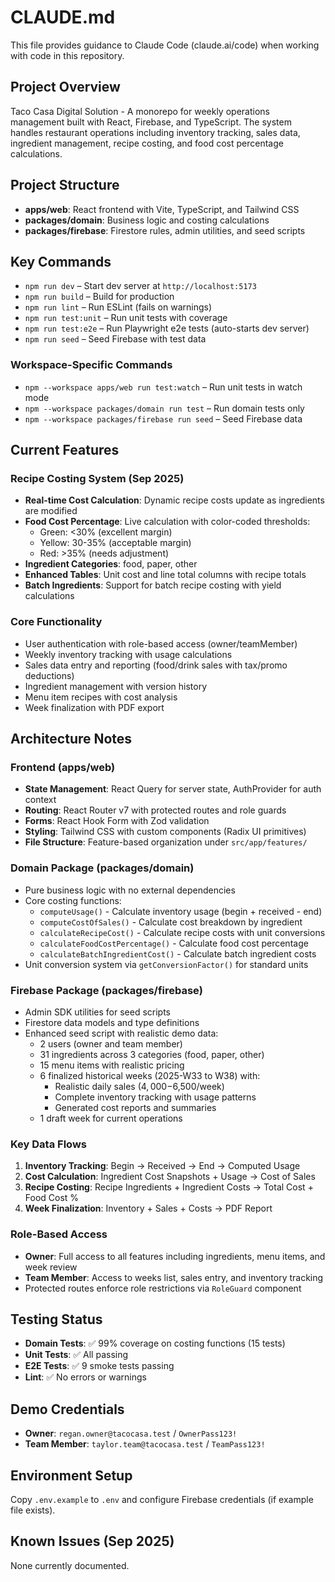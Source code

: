 # CLAUDE.md

This file provides guidance to Claude Code (claude.ai/code) when working with code in this repository.

## Project Overview

Taco Casa Digital Solution - A monorepo for weekly operations management built with React, Firebase, and TypeScript. The system handles restaurant operations including inventory tracking, sales data, ingredient management, recipe costing, and food cost percentage calculations.

## Project Structure

- **apps/web**: React frontend with Vite, TypeScript, and Tailwind CSS
- **packages/domain**: Business logic and costing calculations
- **packages/firebase**: Firestore rules, admin utilities, and seed scripts

## Key Commands

- `npm run dev` – Start dev server at `http://localhost:5173`
- `npm run build` – Build for production
- `npm run lint` – Run ESLint (fails on warnings)
- `npm run test:unit` – Run unit tests with coverage
- `npm run test:e2e` – Run Playwright e2e tests (auto-starts dev server)
- `npm run seed` – Seed Firebase with test data

### Workspace-Specific Commands

- `npm --workspace apps/web run test:watch` – Run unit tests in watch mode
- `npm --workspace packages/domain run test` – Run domain tests only
- `npm --workspace packages/firebase run seed` – Seed Firebase data

## Current Features

### Recipe Costing System (Sep 2025)
- **Real-time Cost Calculation**: Dynamic recipe costs update as ingredients are modified
- **Food Cost Percentage**: Live calculation with color-coded thresholds:
  - Green: <30% (excellent margin)
  - Yellow: 30-35% (acceptable margin)
  - Red: >35% (needs adjustment)
- **Ingredient Categories**: food, paper, other
- **Enhanced Tables**: Unit cost and line total columns with recipe totals
- **Batch Ingredients**: Support for batch recipe costing with yield calculations

### Core Functionality
- User authentication with role-based access (owner/teamMember)
- Weekly inventory tracking with usage calculations
- Sales data entry and reporting (food/drink sales with tax/promo deductions)
- Ingredient management with version history
- Menu item recipes with cost analysis
- Week finalization with PDF export

## Architecture Notes

### Frontend (apps/web)
- **State Management**: React Query for server state, AuthProvider for auth context
- **Routing**: React Router v7 with protected routes and role guards
- **Forms**: React Hook Form with Zod validation
- **Styling**: Tailwind CSS with custom components (Radix UI primitives)
- **File Structure**: Feature-based organization under `src/app/features/`

### Domain Package (packages/domain)
- Pure business logic with no external dependencies
- Core costing functions:
  - `computeUsage()` - Calculate inventory usage (begin + received - end)
  - `computeCostOfSales()` - Calculate cost breakdown by ingredient
  - `calculateRecipeCost()` - Calculate recipe costs with unit conversions
  - `calculateFoodCostPercentage()` - Calculate food cost percentage
  - `calculateBatchIngredientCost()` - Calculate batch ingredient costs
- Unit conversion system via `getConversionFactor()` for standard units

### Firebase Package (packages/firebase)
- Admin SDK utilities for seed scripts
- Firestore data models and type definitions
- Enhanced seed script with realistic demo data:
  - 2 users (owner and team member)
  - 31 ingredients across 3 categories (food, paper, other)
  - 15 menu items with realistic pricing
  - 6 finalized historical weeks (2025-W33 to W38) with:
    - Realistic daily sales ($4,000-$6,500/week)
    - Complete inventory tracking with usage patterns
    - Generated cost reports and summaries
  - 1 draft week for current operations

### Key Data Flows
1. **Inventory Tracking**: Begin → Received → End → Computed Usage
2. **Cost Calculation**: Ingredient Cost Snapshots + Usage → Cost of Sales
3. **Recipe Costing**: Recipe Ingredients + Ingredient Costs → Total Cost + Food Cost %
4. **Week Finalization**: Inventory + Sales + Costs → PDF Report

### Role-Based Access
- **Owner**: Full access to all features including ingredients, menu items, and week review
- **Team Member**: Access to weeks list, sales entry, and inventory tracking
- Protected routes enforce role restrictions via `RoleGuard` component

## Testing Status

- **Domain Tests**: ✅ 99% coverage on costing functions (15 tests)
- **Unit Tests**: ✅ All passing
- **E2E Tests**: ✅ 9 smoke tests passing
- **Lint**: ✅ No errors or warnings

## Demo Credentials

- **Owner**: `regan.owner@tacocasa.test` / `OwnerPass123!`
- **Team Member**: `taylor.team@tacocasa.test` / `TeamPass123!`

## Environment Setup

Copy `.env.example` to `.env` and configure Firebase credentials (if example file exists).

## Known Issues (Sep 2025)

None currently documented.